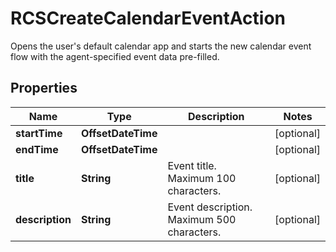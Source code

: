 

# RCSCreateCalendarEventAction

Opens the user's default calendar app and starts the new calendar event flow with the agent-specified event data pre-filled.

## Properties

| Name | Type | Description | Notes |
|------------ | ------------- | ------------- | -------------|
|**startTime** | **OffsetDateTime** |  |  [optional] |
|**endTime** | **OffsetDateTime** |  |  [optional] |
|**title** | **String** | Event title. Maximum 100 characters. |  [optional] |
|**description** | **String** | Event description. Maximum 500 characters. |  [optional] |



